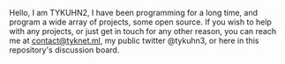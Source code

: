 Hello, I am TYKUHN2, I have been programming for a long time, and program a wide array of projects, some open source.
If you wish to help with any projects, or just get in touch for any other reason, you can reach me at contact@tyknet.ml, my public twitter @tykuhn3, or here in this repository's discussion board.
